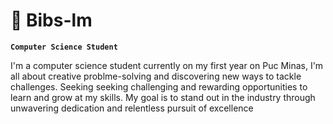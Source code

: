 # 🦊 Bibs-lm 

**`Computer Science Student`**

I'm a computer science student currently on my first year on Puc Minas, I'm all about creative problme-solving and discovering new ways to tackle challenges. Seeking seeking challenging and rewarding opportunities to learn and grow at my skills. My goal is to stand out in the industry through unwavering dedication and relentless pursuit of excellence 
